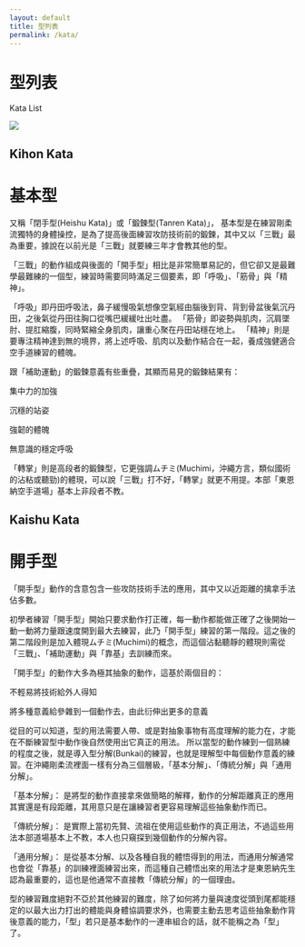 ```yaml
---
layout: default
title: 型列表
permalink: /kata/
---
```


<div class="container-xxl py-5">
    <div class="container">
        <div class="section-header text-center mx-auto mb-5 wow fadeInUp" data-wow-delay="0.1s">
            <h1 class="display-5 mb-3">型列表</h1>
            <p>Kata List</p>
            <div class="position-relative overflow-hidden">
                <img class="img-fluid w-100" src="{{ '/assets/img/system/kata.jpg' | relative_url }}">
            </div>
        </div>
    </div>
</div>

<div class="container-xxl bg-light py-5">
    <div class="container">
        <div class="row g-5 align-items-center">
            <div class="wow fadeIn" data-wow-delay="0.5s">
                <h2 class="text-center">Kihon Kata</h2>
                <h1 class="display-5 text-center mb-4">基本型</h1>
                <p class="mb-4">
                    又稱「閉手型(Heishu Kata)」或「鍛鍊型(Tanren Kata)」，
                    基本型是在練習剛柔流獨特的身體操控，是為了提高後面練習攻防技術前的鍛鍊，其中又以「三戰」最為重要，據說在以前光是「三戰」就要練三年才會教其他的型。
                </p><p class="mb-4">
                    「三戰」的動作組成與後面的「開手型」相比是非常簡單易記的，但它卻又是最難學最難練的一個型，練習時需要同時滿足三個要素，即「呼吸」、「筋骨」與「精神」。
                </p><p class="mb-4">
                    「呼吸」即丹田呼吸法，鼻子緩慢吸氣想像空氣經由腦後到背、背到骨盆後氣沉丹田，之後氣從丹田往胸口從嘴巴緩緩吐出吐盡。
                    「筋骨」即姿勢與肌肉，沉肩墜肘、提肛縮腹，同時緊縮全身肌肉，讓重心聚在丹田站穩在地上。
                    「精神」則是要專注精神達到無的境界，將上述呼吸、肌肉以及動作結合在一起，養成強健適合空手道練習的體魄。
                </p><p class="mb-4">
                    跟「補助運動」的鍛鍊意義有些重疊，其顯而易見的鍛鍊結果有：
                </p><p>
                    <i class="fa fa-check me-3" style="color: red;"></i>集中力的加強
                </p><p>
                    <i class="fa fa-check me-3" style="color: red;"></i>沉穩的站姿
                </p><p>
                    <i class="fa fa-check me-3" style="color: red;"></i>強韌的體魄
                </p><p>
                    <i class="fa fa-check me-3" style="color: red;"></i>無意識的穩定呼吸
                </p><p class="mb-4">
                    「轉掌」則是高段者的鍛鍊型，它更強調ムチミ(Muchimi，沖繩方言，類似國術的沾粘或聽勁)的體現，可以說「三戰」打不好，「轉掌」就更不用提。本部「東恩納空手道場」基本上非段者不教。
                </p>
            </div>
        </div>
    </div>
</div>

<div class="container-xxl py-5">
    <div class="container">
        <div class="row g-5 align-items-center">
            <div class="wow fadeIn" data-wow-delay="0.5s">
                <h2 class="text-center">Kaishu Kata</h2>
                <h1 class="display-5 text-center mb-4">開手型</h1>
                <p class="mb-4">
                    「開手型」動作的含意包含一些攻防技術手法的應用，其中又以近距離的擒拿手法佔多數。
                </p><p class="mb-4">
                    初學者練習「開手型」開始只要求動作打正確，每一動作都能做正確了之後開始一動一動將力量跟速度開到最大去練習，此乃「開手型」練習的第一階段。這之後的第二階段則是加入體現ムチミ(Muchimi)的概念，而這個沾黏聽靜的體現則需從「三戰」、「補助運動」與「靠基」去訓練而來。
                </p><p class="mb-4">
                    「開手型」的動作大多為極其抽象的動作，這基於兩個目的：
                </p><p class="mb-4">
                    <i class="fa fa-check me-3" style="color: red;"></i>不輕易將技術給外人得知
                </p><p class="mb-4">
                    <i class="fa fa-check me-3" style="color: red;"></i>將多種意義給參雜到一個動作去，由此衍伸出更多的意義
                </p><p class="mb-4">
                    從目的可以知道，型的用法需要人帶、或是對抽象事物有高度理解的能力在，才能在不斷練習型中動作後自然使用出它真正的用法。
                    所以當型的動作練到一個熟練的程度之後，就是導入型分解(Bunkai)的練習，也就是理解型中每個動作意義的練習。在沖繩剛柔流裡面一樣有分為三個層級，「基本分解」、「傳統分解」與「通用分解」。
                </p><p class="mb-4"><i class="fa fa-check me-3" style="color: red;"></i>
                    「基本分解」：
                    是將型的動作直接拿來做簡略的解釋，動作的分解距離真正的應用其實還是有段距離，其用意只是在讓練習者更容易理解這些抽象動作而已。
                </p><p class="mb-4"><i class="fa fa-check me-3" style="color: red;"></i>
                    「傳統分解」：
                    是實際上當初先賢、流祖在使用這些動作的真正用法，不過這些用法本部道場基本上不教，本人也只窺探到幾個動作的分解內容。
                </p><p class="mb-4"><i class="fa fa-check me-3" style="color: red;"></i>
                    「通用分解」：
                    是從基本分解、以及各種自我的體悟得到的用法，而通用分解通常也會從「靠基」的訓練裡面練習出來，而這種自己體悟出來的用法才是東恩納先生認為最重要的，這也是他通常不直接教「傳統分解」的一個理由。
                </p><p class="mb-4">
                    型的練習難度絕對不亞於其他練習的難度，除了如何將力量與速度從頭到尾都能穩定的以最大出力打出的體能與身體協調要求外，也需要主動去思考這些抽象動作背後意義的能力，「型」若只是基本動作的一連串組合的話，就不能稱之為「型」了。
                </p>
            </div>
        </div>
    </div>
</div>